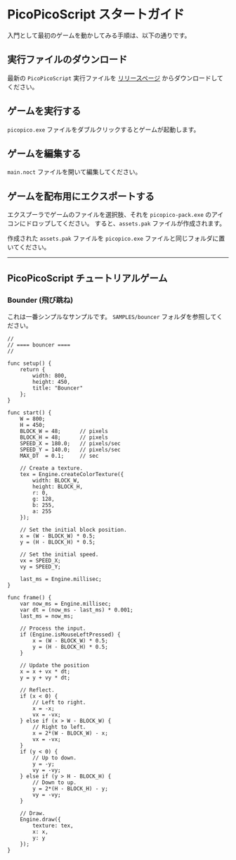 PicoPicoScript スタートガイド
=============================

入門として最初のゲームを動かしてみる手順は、以下の通りです。

## 実行ファイルのダウンロード

最新の `PicoPicoScript` 実行ファイルを [リリースページ](https://github.com/awemorris/PicoPicoScript/releases) からダウンロードしてください。

## ゲームを実行する

`picopico.exe` ファイルをダブルクリックするとゲームが起動します。

## ゲームを編集する

`main.noct` ファイルを開いて編集してください。

## ゲームを配布用にエクスポートする

エクスプーラでゲームのファイルを選択肢、それを `picopico-pack.exe` のアイコンにドロップしてください。
すると、`assets.pak` ファイルが作成されます。

作成された `assets.pak` ファイルを `picopico.exe` ファイルと同じフォルダに置いてください。

---

## PicoPicoScript チュートリアルゲーム

### Bounder (飛び跳ね)

これは一番シンプルなサンプルです。
`SAMPLES/bouncer` フォルダを参照してください。

```
//
// ==== bouncer ====
//

func setup() {
    return {
        width: 800,
        height: 450,
        title: "Bouncer"
    };
}

func start() {
    W = 800;
    H = 450;
    BLOCK_W = 48;      // pixels
    BLOCK_H = 48;      // pixels
    SPEED_X = 180.0;   // pixels/sec
    SPEED_Y = 140.0;   // pixels/sec
    MAX_DT  = 0.1;     // sec

    // Create a texture.
    tex = Engine.createColorTexture({
        width: BLOCK_W,
        height: BLOCK_H,
        r: 0,
        g: 128,
        b: 255,
        a: 255
    });

    // Set the initial block position.
    x = (W - BLOCK_W) * 0.5;
    y = (H - BLOCK_H) * 0.5;

    // Set the initial speed.
    vx = SPEED_X;
    vy = SPEED_Y;

    last_ms = Engine.millisec;
}

func frame() {
    var now_ms = Engine.millisec;
    var dt = (now_ms - last_ms) * 0.001;
    last_ms = now_ms;

    // Process the input.
    if (Engine.isMouseLeftPressed) {
        x = (W - BLOCK_W) * 0.5;
        y = (H - BLOCK_H) * 0.5;
    }

    // Update the position
    x = x + vx * dt;
    y = y + vy * dt;

    // Reflect.
    if (x < 0) {
        // Left to right.
        x = -x;
        vx = -vx;
    } else if (x > W - BLOCK_W) {
        // Right to left.
        x = 2*(W - BLOCK_W) - x;
        vx = -vx;
    }
    if (y < 0) {
        // Up to down.
        y = -y;
        vy = -vy;
    } else if (y > H - BLOCK_H) {
        // Down to up.
        y = 2*(H - BLOCK_H) - y;
        vy = -vy;
    }

    // Draw.
    Engine.draw({
        texture: tex,
        x: x,
        y: y
    });
}
```
